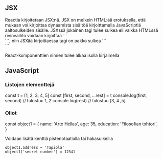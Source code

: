 ## JSX

Reactia kirjoitetaan JSX:nä. JSX on melkein HTML:ää erotuksella, että mukaan voi kirjoittaa dynaamista sisältöä kirjoittamalla JavaScriptiä aaltosulkeiden sisälle. JSXssä jokainen tagi tulee sulkea eli vaikka HTMLssä rivinvaihto voidaan kirjoittaa ´´´<br>´´´, niin JSXää kirjoittaessa tagi on pakko sulkea ´´´</br>´´´

React-komponenttien nimien tulee alkaa isolla kirjaimella


## JavaScript

### Listojen elementtejä
const t = [1, 2, 3, 4, 5]
const [first, second, ...rest] = t
console.log(first, second)  // tulostuu 1, 2
console.log(rest)          // tulostuu [3, 4 ,5]

### Oliot 

const object1 = {
  name: 'Arto Hellas',
  age: 35,
  education: 'Filosofian tohtori',
}

Voidaan lisätä kenttiä pistenotaatiolla tai hakasulkeilla
```
object1.address = 'Tapiola'
object1['secret number'] = 12341
```